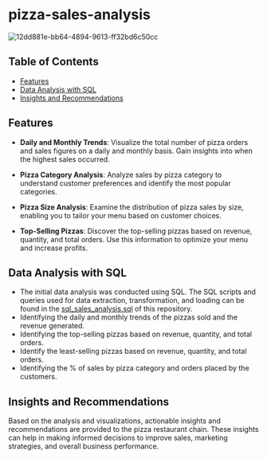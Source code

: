# pizza-sales-analysis
![12dd881e-bb64-4894-9613-ff32bd6c50cc](https://github.com/user-attachments/assets/afda840b-718b-4f75-b2e4-cfa301bf7870)
## Table of Contents

- [Features](#features)
- [Data Analysis with SQL](#data-analysis-with-sql)
- [Insights and Recommendations](#Insights-and-Recommendations)
## Features

- **Daily and Monthly Trends**: Visualize the total number of pizza orders and sales figures on a daily and monthly basis. Gain insights into when the highest sales occurred.

- **Pizza Category Analysis**: Analyze sales by pizza category to understand customer preferences and identify the most popular categories.

- **Pizza Size Analysis**: Examine the distribution of pizza sales by size, enabling you to tailor your menu based on customer choices.

- **Top-Selling Pizzas**: Discover the top-selling pizzas based on revenue, quantity, and total orders. Use this information to optimize your menu and increase profits.

## Data Analysis with SQL
   - The initial data analysis was conducted using SQL. The SQL scripts and queries used for data extraction, transformation, and loading can be found in the <a href="Project pizza.sql">sql_sales_analysis.sql</a> of this repository.
   - Identifying the daily and monthly trends of the pizzas sold and the revenue generated.
   - Identifying the top-selling pizzas based on revenue, quantity, and total orders.
   - Identify the least-selling pizzas based on revenue, quantity, and total orders.
   - Identifying the % of sales by pizza category and orders placed by the customers.


## Insights and Recommendations

Based on the analysis and visualizations, actionable insights and recommendations are provided to the pizza restaurant chain. These insights can help in making informed decisions to improve sales, marketing strategies, and overall business performance.

